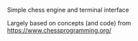 Simple chess engine and terminal interface

Largely based on concepts (and code) from https://www.chessprogramming.org/
